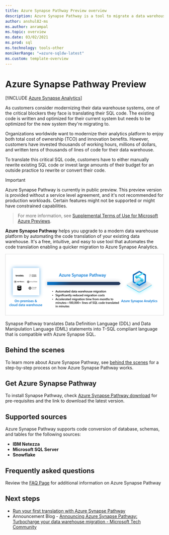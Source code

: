 ```yaml
---
title: Azure Synapse Pathway Preview overview 
description: Azure Synapse Pathway is a tool to migrate a data warehouse to Azure Synapse Analytics.
author: anshul82-ms
ms.author: anrampal
ms.topic: overview 
ms.date: 03/02/2021
ms.prod: sql
ms.technology: tools-other
monikerRange: "=azure-sqldw-latest"
ms.custom: template-overview 
---
```

# Azure Synapse Pathway Preview
[!INCLUDE [Azure Synapse Analytics](../../includes/applies-to-version/asa.md)]

As customers consider modernizing their data warehouse systems, one of the critical blockers they face is translating their SQL code. The existing code is written and optimized for their current system but needs to be optimized for the new system they're migrating to.

Organizations worldwide want to modernize their analytics platform to enjoy both total cost of ownership (TCO) and innovation benefits. However, customers have invested thousands of working hours, millions of dollars, and written tens of thousands of lines of code for their data warehouse.
 
To translate this critical SQL code, customers have to either manually rewrite existing SQL code or invest large amounts of their budget for an outside practice to rewrite or convert their code.

> [!IMPORTANT]
> Azure Synapse Pathway is currently in public preview.
> This preview version is provided without a service level agreement, and it's not recommended for production workloads. Certain features might not be supported or might have constrained capabilities.
 
> For more information, see [Supplemental Terms of Use for Microsoft Azure Previews](https://azure.microsoft.com/support/legal/preview-supplemental-terms/). 

**Azure Synapse Pathway** helps you upgrade to a modern data warehouse platform by automating the code translation of your existing data warehouse. It's a free, intuitive, and easy to use tool that automates the code translation enabling a quicker migration to Azure Synapse Analytics.

 ![Azure Synapse pathway overview.](./media/pathway-overview/synapse-pathway-overview.png) 

Synapse Pathway translates Data Definition Language (DDL) and Data Manipulation Language (DML) statements into T-SQL compliant language that is compatible with Azure Synapse SQL.

## Behind the scenes

To learn more about Azure Synapse Pathway, see [behind the scenes](synapse-pathway-behind-the-scenes.md) for a step-by-step process on how Azure Synapse Pathway works.

## Get Azure Synapse Pathway

To install Synapse Pathway, check [Azure Synapse Pathway download](synapse-pathway-download.md) for pre-requisites and the link to download the latest version.

## Supported sources

Azure Synapse Pathway supports code conversion of database, schemas, and tables for the following sources:
- **IBM Netezza** 
- **Microsoft SQL Server**
- **Snowflake**

## Frequently asked questions

Review the [FAQ Page](pathway-faq.md) for additional information on Azure Synapse Pathway

## Next steps

- [Run your first translation with Azure Synapse Pathway](synapse-pathway-assessment.md)
- Announcement Blog - [Announcing Azure Synapse Pathway: Turbocharge your data warehouse migration - Microsoft Tech Community](https://techcommunity.microsoft.com/t5/azure-synapse-analytics/announcing-azure-synapse-pathway-turbocharge-your-data-warehouse/ba-p/2176630)


